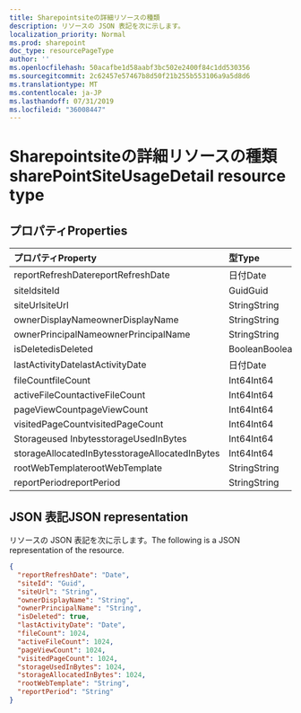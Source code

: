 ```yaml
---
title: Sharepointsiteの詳細リソースの種類
description: リソースの JSON 表記を次に示します。
localization_priority: Normal
ms.prod: sharepoint
doc_type: resourcePageType
author: ''
ms.openlocfilehash: 50acafbe1d58aabf3bc502e2400f84c1dd530356
ms.sourcegitcommit: 2c62457e57467b8d50f21b255b553106a9a5d8d6
ms.translationtype: MT
ms.contentlocale: ja-JP
ms.lasthandoff: 07/31/2019
ms.locfileid: "36008447"
---
```

# <a name="sharepointsiteusagedetail-resource-type"></a><span data-ttu-id="ce754-103">Sharepointsiteの詳細リソースの種類</span><span class="sxs-lookup"><span data-stu-id="ce754-103">sharePointSiteUsageDetail resource type</span></span>

## <a name="properties"></a><span data-ttu-id="ce754-104">プロパティ</span><span class="sxs-lookup"><span data-stu-id="ce754-104">Properties</span></span>

| <span data-ttu-id="ce754-105">プロパティ</span><span class="sxs-lookup"><span data-stu-id="ce754-105">Property</span></span>                | <span data-ttu-id="ce754-106">型</span><span class="sxs-lookup"><span data-stu-id="ce754-106">Type</span></span>    |
| :---------------------- | :------ |
| <span data-ttu-id="ce754-107">reportRefreshDate</span><span class="sxs-lookup"><span data-stu-id="ce754-107">reportRefreshDate</span></span>       | <span data-ttu-id="ce754-108">日付</span><span class="sxs-lookup"><span data-stu-id="ce754-108">Date</span></span>    |
| <span data-ttu-id="ce754-109">siteId</span><span class="sxs-lookup"><span data-stu-id="ce754-109">siteId</span></span>                  | <span data-ttu-id="ce754-110">Guid</span><span class="sxs-lookup"><span data-stu-id="ce754-110">Guid</span></span>  |
| <span data-ttu-id="ce754-111">siteUrl</span><span class="sxs-lookup"><span data-stu-id="ce754-111">siteUrl</span></span>                 | <span data-ttu-id="ce754-112">String</span><span class="sxs-lookup"><span data-stu-id="ce754-112">String</span></span>  |
| <span data-ttu-id="ce754-113">ownerDisplayName</span><span class="sxs-lookup"><span data-stu-id="ce754-113">ownerDisplayName</span></span>        | <span data-ttu-id="ce754-114">String</span><span class="sxs-lookup"><span data-stu-id="ce754-114">String</span></span>  |
| <span data-ttu-id="ce754-115">ownerPrincipalName</span><span class="sxs-lookup"><span data-stu-id="ce754-115">ownerPrincipalName</span></span>      | <span data-ttu-id="ce754-116">String</span><span class="sxs-lookup"><span data-stu-id="ce754-116">String</span></span>  |
| <span data-ttu-id="ce754-117">isDeleted</span><span class="sxs-lookup"><span data-stu-id="ce754-117">isDeleted</span></span>               | <span data-ttu-id="ce754-118">Boolean</span><span class="sxs-lookup"><span data-stu-id="ce754-118">Boolean</span></span> |
| <span data-ttu-id="ce754-119">lastActivityDate</span><span class="sxs-lookup"><span data-stu-id="ce754-119">lastActivityDate</span></span>        | <span data-ttu-id="ce754-120">日付</span><span class="sxs-lookup"><span data-stu-id="ce754-120">Date</span></span>    |
| <span data-ttu-id="ce754-121">fileCount</span><span class="sxs-lookup"><span data-stu-id="ce754-121">fileCount</span></span>               | <span data-ttu-id="ce754-122">Int64</span><span class="sxs-lookup"><span data-stu-id="ce754-122">Int64</span></span>   |
| <span data-ttu-id="ce754-123">activeFileCount</span><span class="sxs-lookup"><span data-stu-id="ce754-123">activeFileCount</span></span>         | <span data-ttu-id="ce754-124">Int64</span><span class="sxs-lookup"><span data-stu-id="ce754-124">Int64</span></span>   |
| <span data-ttu-id="ce754-125">pageViewCount</span><span class="sxs-lookup"><span data-stu-id="ce754-125">pageViewCount</span></span>           | <span data-ttu-id="ce754-126">Int64</span><span class="sxs-lookup"><span data-stu-id="ce754-126">Int64</span></span>   |
| <span data-ttu-id="ce754-127">visitedPageCount</span><span class="sxs-lookup"><span data-stu-id="ce754-127">visitedPageCount</span></span>        | <span data-ttu-id="ce754-128">Int64</span><span class="sxs-lookup"><span data-stu-id="ce754-128">Int64</span></span>   |
| <span data-ttu-id="ce754-129">Storageused Inbytes</span><span class="sxs-lookup"><span data-stu-id="ce754-129">storageUsedInBytes</span></span>      | <span data-ttu-id="ce754-130">Int64</span><span class="sxs-lookup"><span data-stu-id="ce754-130">Int64</span></span>   |
| <span data-ttu-id="ce754-131">storageAllocatedInBytes</span><span class="sxs-lookup"><span data-stu-id="ce754-131">storageAllocatedInBytes</span></span> | <span data-ttu-id="ce754-132">Int64</span><span class="sxs-lookup"><span data-stu-id="ce754-132">Int64</span></span>   |
| <span data-ttu-id="ce754-133">rootWebTemplate</span><span class="sxs-lookup"><span data-stu-id="ce754-133">rootWebTemplate</span></span>         | <span data-ttu-id="ce754-134">String</span><span class="sxs-lookup"><span data-stu-id="ce754-134">String</span></span>  |
| <span data-ttu-id="ce754-135">reportPeriod</span><span class="sxs-lookup"><span data-stu-id="ce754-135">reportPeriod</span></span>            | <span data-ttu-id="ce754-136">String</span><span class="sxs-lookup"><span data-stu-id="ce754-136">String</span></span>  |

## <a name="json-representation"></a><span data-ttu-id="ce754-137">JSON 表記</span><span class="sxs-lookup"><span data-stu-id="ce754-137">JSON representation</span></span>

<span data-ttu-id="ce754-138">リソースの JSON 表記を次に示します。</span><span class="sxs-lookup"><span data-stu-id="ce754-138">The following is a JSON representation of the resource.</span></span>

<!-- {
  "blockType": "resource",
  "@odata.type": "microsoft.graph.sharePointSiteUsageDetail"
} -->

```json
{
  "reportRefreshDate": "Date", 
  "siteId": "Guid", 
  "siteUrl": "String", 
  "ownerDisplayName": "String", 
  "ownerPrincipalName": "String", 
  "isDeleted": true, 
  "lastActivityDate": "Date", 
  "fileCount": 1024, 
  "activeFileCount": 1024, 
  "pageViewCount": 1024, 
  "visitedPageCount": 1024, 
  "storageUsedInBytes": 1024, 
  "storageAllocatedInBytes": 1024, 
  "rootWebTemplate": "String", 
  "reportPeriod": "String"
}
```

